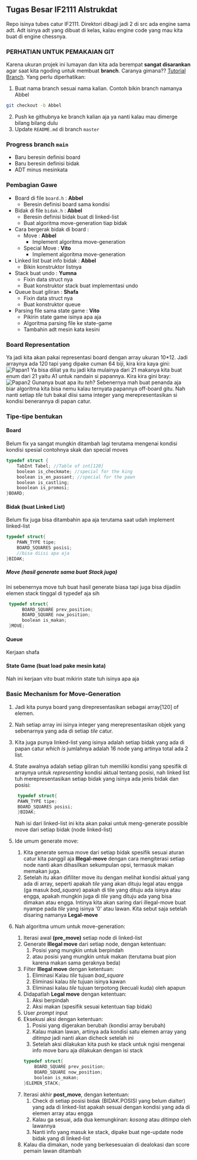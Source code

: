 ## Tugas Besar IF2111 Alstrukdat
Repo isinya tubes catur  IF2111.
Direktori dibagi jadi 2 di src ada engine sama adt. Adt isinya adt yang dibuat di kelas, kalau engine code yang mau kita buat di engine chessnya.


### PERHATIAN UNTUK PEMAKAIAN GIT
Karena ukuran projek ini lumayan dan kita ada berempat **sangat disarankan** agar saat kita ngoding untuk membuat **branch**. Caranya gimana?? [Tutorial Branch](https://github.com/Kunena/Kunena-Forum/wiki/Create-a-new-branch-with-git-and-manage-branches).
Yang perlu diperhatikan:
1. Buat nama branch sesuai nama kalian. Contoh bikin branch namanya Abbel
```bash
git checkout -b Abbel
```
2. Push ke githubnya ke branch kalian aja ya nanti kalau mau dimerge bilang bilang dulu
3. Update `README.md` di branch `master`

### Progress branch `main`
* Baru beresin definisi board
* Baru beresin definisi bidak
* ADT minus mesinkata
   

### Pembagian Gawe
* Board di file `board.h` : **Abbel** 
  * Beresin definisi board sama kondisi
* Bidak di file `bidak.h` : **Abbel**
  * Beresin definisi bidak buat di linked-list
  * Buat algoritma move-generation tiap bidak
* Cara bergerak bidak di board :
  * Move : **Abbel**
    * Implement algoritma move-generation
  * Special Move : **Vito**
    * Implement algoritma move-generation
* Linked list buat info bidak : **Abbel**
  * Bikin konstruktor listnya
* Stack buat undo : **Yumna**
  * Fixin data struct nya
  * Buat konstruktor stack buat implementasi undo
* Queue buat giliran : **Shafa**
  * Fixin data struct nya
  * Buat konstruktor queue
* Parsing file sama state game : **Vito**
  * Pikirin state game isinya apa aja
  * Algoritma parsing file ke state-game
  * Tambahin adt mesin kata kesini


### Board Representation
Ya jadi kita akan pakai representasi board dengan array ukuran 10*12. Jadi arraynya ada 120 tapi yang dipake cuman 64 biji, kira kira kaya gini:
![Papan1](papan1.jpg)
Ya bisa diliat ya itu jadi kita mulainya dari 21 makanya kita buat enum dari 21 yaitu A1 untuk nandain si papannya. Kira kira gini bray:
![Papan2](papan2.jpg)
Gunanya buat apa itu *teh*? Sebenernya mah buat penanda aja biar algoritma kita bisa nemu kalau ternyata papannya off-board gitu.
Nah nanti setiap *tile* tuh bakal diisi sama integer yang merepresentasikan si kondisi benerannya di papan catur.

### Tipe-tipe bentukan
#### Board
Belum fix ya sangat mungkin ditambah lagi terutama mengenai kondisi kondisi spesial contohnya skak dan special moves
```c
typedef struct {
    TabInt Tabel; //Table of int[120]
    boolean is_checkmate; //special for the king
    boolean is_en_passant; //special for the pawn
    boolean is_castling;
    booolean is_promosi;
}BOARD;
```
#### Bidak (buat Linked List)
Belum fix juga bisa ditambahin apa aja terutama saat udah implement linked-list
```c
typedef struct{
    PAWN_TYPE tipe;
    BOARD_SQUARES posisi;
    //bisa diisi apa aja
}BIDAK;
````
##### Move (hasil generate sama buat Stack juga)
Ini sebenernya move tuh buat hasil generate biasa tapi juga bisa dijadiin elemen stack tinggal di typedef aja sih
```c
 typedef struct{
      BOARD_SQUARE prev_position;
      BOARD_SQUARE now_position;
      boolean is_makan;
 }MOVE;
```
#### Queue 
Kerjaan shafa
#### State Game (buat load pake mesin kata)
Nah ini kerjaan vito buat mikirin state tuh isinya apa aja


### Basic Mechanism for Move-Generation
1. Jadi kita punya board yang direpresentasikan sebagai array[120] of elemen.
2. Nah setiap array ini isinya integer yang merepresentasikan objek yang sebenarnya yang ada di setiap *tile* catur.
3. Kita juga punya linked-list yang isinya adalah setiap bidak yang ada di papan catur *which is* jumlahnya adalah 16 node yang artinya total ada 2 list.
4. State awalnya adalah setiap giliran tuh memiliki kondisi yang spesifik di arraynya untuk *representing* kondisi aktual tentang posisi, nah linked list tuh merepresentasikan setiap bidak yang isinya ada jenis bidak dan posisi:
   ```c
    typedef struct{
    PAWN_TYPE tipe;
    BOARD_SQUARES posisi;
    }BIDAK;
   ```
    Nah isi dari linked-list ini kita akan pakai untuk meng-generate possible move dari setiap bidak (node linked-list)
5. Ide umum generate move:
   1. Kita generate semua move dari setiap bidak spesifik sesuai aturan catur kita panggil aja **Illegal-move** dengan cara mengiterasi setiap node nanti akan dihasilkan sekumpulan opsi, termasuk makan memakan juga.
   2. Setelah itu akan difiliter move itu dengan melihat kondisi aktual yang ada di array, seperti apakah *tile* yang akan dituju legal atau engga (ga masuk *bad_square*) apakah di tile yang dituju ada isinya atau engga, apakah mungkin juga di *tile* yang dituju ada yang bisa dimakan atau engga. Intinya kita akan saring dari illegal-move buat nyampe pada *tile* yang isinya '0' atau lawan. Kita sebut saja setelah disaring namanya **Legal-move**

6. Nah algoritma umum untuk move-generation:
   1. Iterasi awal **(pre_move)** setiap node di linked-list 
   2. Generate **Illegal move** dari setiap node, dengan ketentuan:
      1. Posisi yang mungkin untuk berpindah
      2. atau posisi yang mungkin untuk makan (terutama buat pion karena makan sama geraknya beda)
   3. Filter **Illegal move** dengan ketentuan:
      1. Eliminasi Kalau *tile* tujuan *bad_square* 
      2. Eliminasi kalau *tile* tujuan isinya kawan
      3. Eliminasi kalau *tile* tujuan terpotong (kecuali kuda) oleh apapun
   4. Didapatlah **Legal move** dengan ketentuan:
      1. Aksi berpindah
      2. Aksi makan (spesifik sesuai ketentuan tiap bidak)
   5. User *prompt* input
   6. Eksekusi aksi dengan ketentuan:
      1. Posisi yang digerakan berubah (kondisi array berubah)
      2. Kalau makan lawan, artinya ada kondisi satu elemen array yang *ditimpa* jadi nanti akan dicheck setelah ini 
      3. Setelah aksi dilakukan kita push ke stack untuk ngisi mengenai info move baru aja dilakukan dengan isi stack
      ```c
      typedef struct{
          BOARD_SQUARE prev_position;
          BOARD_SQUARE now_position;
          boolean is_makan;
      }ELEMEN_STACK;
      ```
   7. Iterasi akhir **post_move**, dengan ketentuan:
      1. Check di setiap posisi bidak (BIDAK.POSISI yang belum dialter) yang ada di linked-list apakah sesuai dengan kondisi yang ada di elemen array atau engga
      2. Kalau ga sesuai, ada dua kemungkinan: *kosong* atau *ditimpa* oleh lawannya
      3. Nanti info yang masuk ke stack, dipake buat nge-update node bidak yang di linked-list
   8. Kalau dia dimakan, node yang berkesesuaian di dealokasi dan score pemain lawan ditambah







